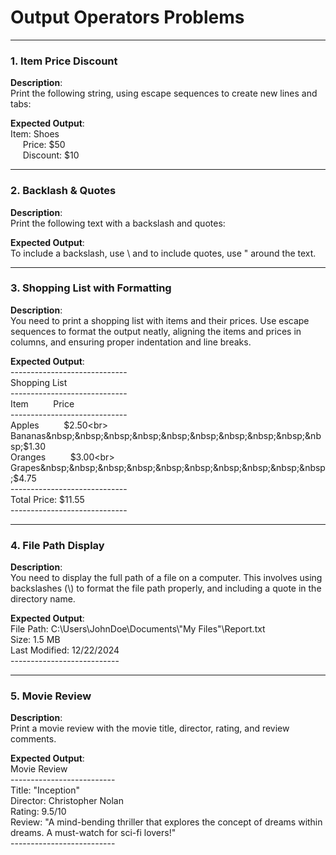 # Output Operators Problems

---

### 1. Item Price Discount  
**Description**:  
Print the following string, using escape sequences to create new lines and tabs:

**Expected Output**:  
Item: Shoes<br>
&nbsp;&nbsp;&nbsp;&nbsp;&nbsp;Price: $50<br>
&nbsp;&nbsp;&nbsp;&nbsp;&nbsp;Discount: $10<br>
    
---

### 2. Backlash & Quotes 
**Description**:  
Print the following text with a backslash and quotes:

**Expected Output**:  
To include a backslash, use \ and to include quotes, use " around the text.
    
---

### 3. Shopping List with Formatting
**Description**:  
You need to print a shopping list with items and their prices. Use escape sequences to 
format the output neatly, aligning the items and prices in columns, and ensuring proper indentation and line breaks.

**Expected Output**:  
-----------------------------<br>
Shopping List<br>
-----------------------------<br>
Item&nbsp;&nbsp;&nbsp;&nbsp;&nbsp;&nbsp;&nbsp;&nbsp;&nbsp;&nbsp;Price<br>
-----------------------------<br>
Apples&nbsp;&nbsp;&nbsp;&nbsp;&nbsp;&nbsp;&nbsp;&nbsp;&nbsp;&nbsp;$2.50<br>
Bananas&nbsp;&nbsp;&nbsp;&nbsp;&nbsp;&nbsp;&nbsp;&nbsp;&nbsp;&nbsp;$1.30<br>
Oranges&nbsp;&nbsp;&nbsp;&nbsp;&nbsp;&nbsp;&nbsp;&nbsp;&nbsp;&nbsp;$3.00<br>
Grapes&nbsp;&nbsp;&nbsp;&nbsp;&nbsp;&nbsp;&nbsp;&nbsp;&nbsp;&nbsp;$4.75<br>
-----------------------------<br>
Total Price: $11.55<br>
-----------------------------<br>
    
---

### 4. File Path Display
**Description**:  
You need to display the full path of a file on a computer. This involves using backslashes (\\) to format the file 
path properly, and including a quote in the directory name.

**Expected Output**:  
File Path: C:\\Users\\JohnDoe\\Documents\\"My Files"\\Report.txt<br>
Size: 1.5 MB<br>
Last Modified: 12/22/2024<br>
---------------------------<br>
 
---

### 5. Movie Review
**Description**:  
Print a movie review with the movie title, director, rating, and review comments. 

**Expected Output**:<br>
Movie Review<br>
--------------------------<br>
Title: "Inception"<br>
Director: Christopher Nolan<br>
Rating: 9.5/10<br>
Review: \"A mind-bending thriller that explores the concept of dreams within dreams. A must-watch for sci-fi lovers!\"<br>
--------------------------<br>

